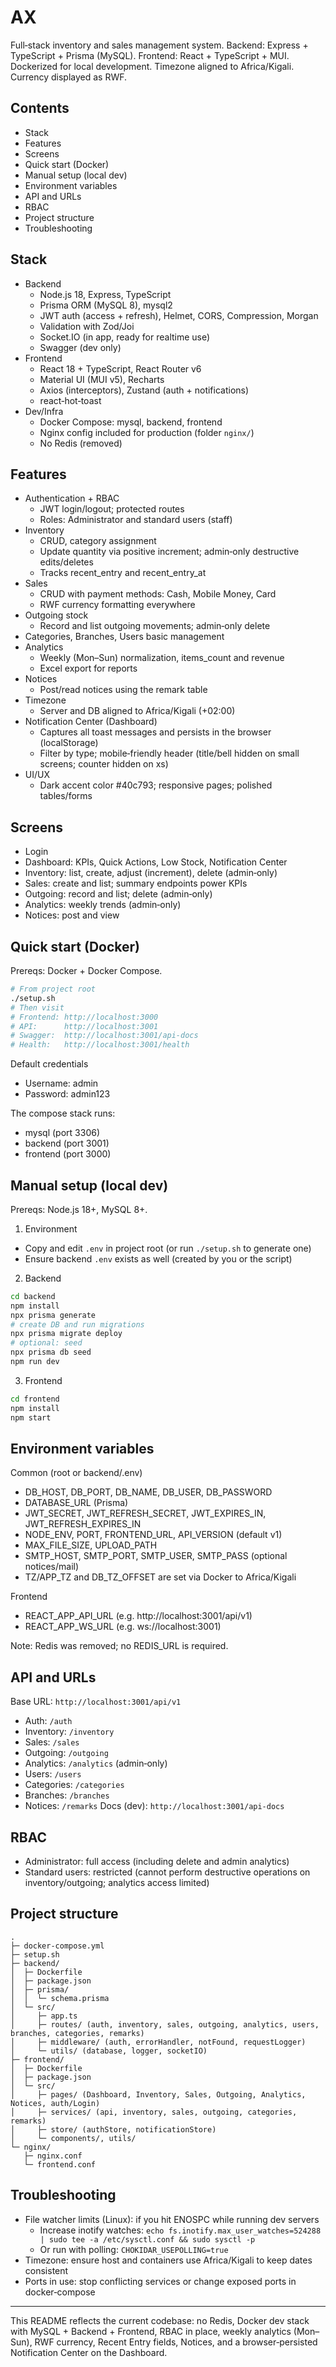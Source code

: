 # AX

Full‑stack inventory and sales management system. Backend: Express + TypeScript + Prisma (MySQL). Frontend: React + TypeScript + MUI. Dockerized for local development. Timezone aligned to Africa/Kigali. Currency displayed as RWF.

## Contents

- Stack
- Features
- Screens
- Quick start (Docker)
- Manual setup (local dev)
- Environment variables
- API and URLs
- RBAC
- Project structure
- Troubleshooting

## Stack

- Backend
  - Node.js 18, Express, TypeScript
  - Prisma ORM (MySQL 8), mysql2
  - JWT auth (access + refresh), Helmet, CORS, Compression, Morgan
  - Validation with Zod/Joi
  - Socket.IO (in app, ready for realtime use)
  - Swagger (dev only)
- Frontend
  - React 18 + TypeScript, React Router v6
  - Material UI (MUI v5), Recharts
  - Axios (interceptors), Zustand (auth + notifications)
  - react‑hot‑toast
- Dev/Infra
  - Docker Compose: mysql, backend, frontend
  - Nginx config included for production (folder `nginx/`)
  - No Redis (removed)

## Features

- Authentication + RBAC
  - JWT login/logout; protected routes
  - Roles: Administrator and standard users (staff)
- Inventory
  - CRUD, category assignment
  - Update quantity via positive increment; admin‑only destructive edits/deletes
  - Tracks recent_entry and recent_entry_at
- Sales
  - CRUD with payment methods: Cash, Mobile Money, Card
  - RWF currency formatting everywhere
- Outgoing stock
  - Record and list outgoing movements; admin‑only delete
- Categories, Branches, Users basic management
- Analytics
  - Weekly (Mon–Sun) normalization, items_count and revenue
  - Excel export for reports
- Notices
  - Post/read notices using the remark table
- Timezone
  - Server and DB aligned to Africa/Kigali (+02:00)
- Notification Center (Dashboard)
  - Captures all toast messages and persists in the browser (localStorage)
  - Filter by type; mobile‑friendly header (title/bell hidden on small screens; counter hidden on xs)
- UI/UX
  - Dark accent color #40c793; responsive pages; polished tables/forms

## Screens

- Login
- Dashboard: KPIs, Quick Actions, Low Stock, Notification Center
- Inventory: list, create, adjust (increment), delete (admin‑only)
- Sales: create and list; summary endpoints power KPIs
- Outgoing: record and list; delete (admin‑only)
- Analytics: weekly trends (admin‑only)
- Notices: post and view

## Quick start (Docker)

Prereqs: Docker + Docker Compose.

```bash
# From project root
./setup.sh
# Then visit
# Frontend: http://localhost:3000
# API:      http://localhost:3001
# Swagger:  http://localhost:3001/api-docs
# Health:   http://localhost:3001/health
```

Default credentials

- Username: admin
- Password: admin123

The compose stack runs:

- mysql (port 3306)
- backend (port 3001)
- frontend (port 3000)

## Manual setup (local dev)

Prereqs: Node.js 18+, MySQL 8+.

1. Environment

- Copy and edit `.env` in project root (or run `./setup.sh` to generate one)
- Ensure backend `.env` exists as well (created by you or the script)

2. Backend

```bash
cd backend
npm install
npx prisma generate
# create DB and run migrations
npx prisma migrate deploy
# optional: seed
npx prisma db seed
npm run dev
```

3. Frontend

```bash
cd frontend
npm install
npm start
```

## Environment variables

Common (root or backend/.env)

- DB_HOST, DB_PORT, DB_NAME, DB_USER, DB_PASSWORD
- DATABASE_URL (Prisma)
- JWT_SECRET, JWT_REFRESH_SECRET, JWT_EXPIRES_IN, JWT_REFRESH_EXPIRES_IN
- NODE_ENV, PORT, FRONTEND_URL, API_VERSION (default v1)
- MAX_FILE_SIZE, UPLOAD_PATH
- SMTP_HOST, SMTP_PORT, SMTP_USER, SMTP_PASS (optional notices/mail)
- TZ/APP_TZ and DB_TZ_OFFSET are set via Docker to Africa/Kigali

Frontend

- REACT_APP_API_URL (e.g. http://localhost:3001/api/v1)
- REACT_APP_WS_URL (e.g. ws://localhost:3001)

Note: Redis was removed; no REDIS_URL is required.

## API and URLs

Base URL: `http://localhost:3001/api/v1`

- Auth: `/auth`
- Inventory: `/inventory`
- Sales: `/sales`
- Outgoing: `/outgoing`
- Analytics: `/analytics` (admin‑only)
- Users: `/users`
- Categories: `/categories`
- Branches: `/branches`
- Notices: `/remarks`
  Docs (dev): `http://localhost:3001/api-docs`

## RBAC

- Administrator: full access (including delete and admin analytics)
- Standard users: restricted (cannot perform destructive operations on inventory/outgoing; analytics access limited)

## Project structure

```
.
├─ docker-compose.yml
├─ setup.sh
├─ backend/
│  ├─ Dockerfile
│  ├─ package.json
│  ├─ prisma/
│  │  └─ schema.prisma
│  └─ src/
│     ├─ app.ts
│     ├─ routes/ (auth, inventory, sales, outgoing, analytics, users, branches, categories, remarks)
│     ├─ middleware/ (auth, errorHandler, notFound, requestLogger)
│     └─ utils/ (database, logger, socketIO)
├─ frontend/
│  ├─ Dockerfile
│  ├─ package.json
│  └─ src/
│     ├─ pages/ (Dashboard, Inventory, Sales, Outgoing, Analytics, Notices, auth/Login)
│     ├─ services/ (api, inventory, sales, outgoing, categories, remarks)
│     ├─ store/ (authStore, notificationStore)
│     └─ components/, utils/
└─ nginx/
   ├─ nginx.conf
   └─ frontend.conf
```

## Troubleshooting

- File watcher limits (Linux): if you hit ENOSPC while running dev servers
  - Increase inotify watches: `echo fs.inotify.max_user_watches=524288 | sudo tee -a /etc/sysctl.conf && sudo sysctl -p`
  - Or run with polling: `CHOKIDAR_USEPOLLING=true`
- Timezone: ensure host and containers use Africa/Kigali to keep dates consistent
- Ports in use: stop conflicting services or change exposed ports in docker‑compose

---

This README reflects the current codebase: no Redis, Docker dev stack with MySQL + Backend + Frontend, RBAC in place, weekly analytics (Mon–Sun), RWF currency, Recent Entry fields, Notices, and a browser‑persisted Notification Center on the Dashboard.
